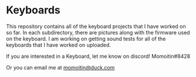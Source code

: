 # Keyboards

This repository contains all of the keyboard projects that I have worked on so far. In each subdirectory, there are pictures along with the firmware used on the keyboard.
I am working on getting sound tests for all of the keyboards that I have worked on uploaded.

If you are interested in a Keyboard, let me know on discord! Momoitin#8428

Or you can email me at momoitin@duck.com
